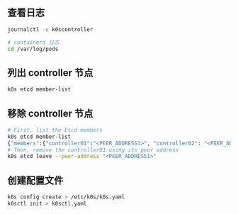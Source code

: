 ## 查看日志

```bash
journalctl -u k0scontroller

# containerd 日志
cd /var/log/pods
```

## 列出 controller 节点

```bash
k0s etcd member-list
```

## 移除 controller 节点 

```bash
# First, list the Etcd members
k0s etcd member-list
{"members":{"controller01":"<PEER_ADDRESS1>", "controller02": "<PEER_ADDRESS2>", "controller03": "<PEER_ADDRESS3>"}}
# Then, remove the controller01 using its peer address
k0s etcd leave --peer-address "<PEER_ADDRESS1>"
```

## 创建配置文件

```bash
k0s config create > /etc/k0s/k0s.yaml
k0sctl init > k0sctl.yaml
```